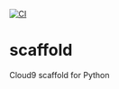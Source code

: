 [![CI](https://github.com/randy-argonillo/scaffold/actions/workflows/main.yml/badge.svg?branch=main&event=push)](https://github.com/randy-argonillo/scaffold/actions/workflows/main.yml)

# scaffold
Cloud9 scaffold for Python
